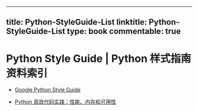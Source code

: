 
---
title: Python-StyleGuide-List
linktitle: Python-StyleGuide-List
type: book
commentable: true
---

# Python Style Guide | Python 样式指南资料索引

- [Google Python Style Guide](https://google.github.io/styleguide/pyguide.html)

- [Python 高效代码实践：性能、内存和可用性](https://zhuanlan.zhihu.com/p/28675694)

    